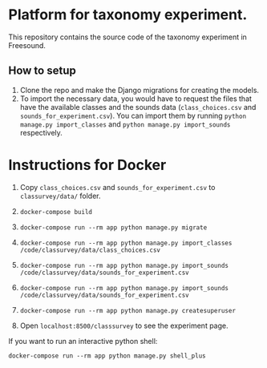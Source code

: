 # Platform for taxonomy experiment. 

This repository contains the source code of the taxonomy experiment in Freesound.

## How to setup

1. Clone the repo and make the Django migrations for creating the models.
2. To import the necessary data, you would have to request the files that have the available classes and the sounds data (`class_choices.csv` and `sounds_for_experiment.csv`).
You can import them by running `python manage.py import_classes` and `python manage.py import_sounds` respectively.



# Instructions for Docker

1. Copy `class_choices.csv` and `sounds_for_experiment.csv` to `classurvey/data/` folder.

2. `docker-compose build`

3. `docker-compose run --rm app python manage.py migrate`

4. `docker-compose run --rm app python manage.py import_classes /code/classurvey/data/class_choices.csv`

5. `docker-compose run --rm app python manage.py import_sounds /code/classurvey/data/sounds_for_experiment.csv`

6. `docker-compose run --rm app python manage.py import_sounds /code/classurvey/data/sounds_for_experiment.csv`

7. `docker-compose run --rm app python manage.py createsuperuser`

8. Open `localhost:8500/classsurvey` to see the experiment page.

If you want to run an interactive python shell:

`docker-compose run --rm app python manage.py shell_plus`

